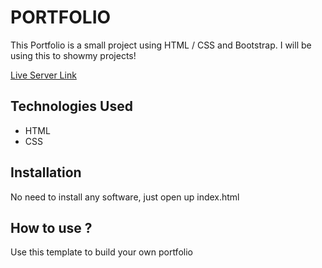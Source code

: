 # PORTFOLIO

This Portfolio is a small project using HTML / CSS and Bootstrap. I will be using this to showmy projects!

[Live Server Link](https://myportfolio.nmuonko.repl.co)



## Technologies Used

* HTML
* CSS

## Installation 

No need to install any software, just open up index.html

## How to use ?

Use this template to build your own portfolio 
